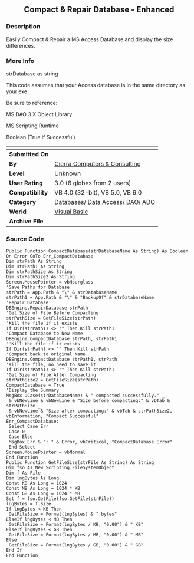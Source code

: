 ﻿<div align="center">

## Compact & Repair Database \- Enhanced


</div>

### Description

Easily Compact & Repair a MS Access Database and display the size differences.
 
### More Info
 
strDatabase as string

This code assumes that your Access database is in the same directory as your exe.

Be sure to reference:

MS DAO 3.X Object Library

MS Scripting Runtime

Boolean (True if Successful)


<span>             |<span>
---                |---
**Submitted On**   |
**By**             |[Cierra Computers & Consulting](https://github.com/Planet-Source-Code/PSCIndex/blob/master/ByAuthor/cierra-computers-consulting.md)
**Level**          |Unknown
**User Rating**    |3.0 (6 globes from 2 users)
**Compatibility**  |VB 4\.0 \(32\-bit\), VB 5\.0, VB 6\.0
**Category**       |[Databases/ Data Access/ DAO/ ADO](https://github.com/Planet-Source-Code/PSCIndex/blob/master/ByCategory/databases-data-access-dao-ado__1-6.md)
**World**          |[Visual Basic](https://github.com/Planet-Source-Code/PSCIndex/blob/master/ByWorld/visual-basic.md)
**Archive File**   |[](https://github.com/Planet-Source-Code/cierra-computers-consulting-compact-repair-database-enhanced__1-3601/archive/master.zip)





### Source Code

```
Public Function CompactDatabase(strDatabaseName As String) As Boolean
On Error GoTo Err_CompactDatabase
Dim strPath As String
Dim strPath1 As String
Dim strPathSize As String
Dim strPathSize2 As String
Screen.MousePointer = vbHourglass
'Save Paths for Database
strPath = App.Path & "\" & strDatabaseName
strPath1 = App.Path & "\" & "BackupOf" & strDatabaseName
'Repair Database
DBEngine.RepairDatabase strPath
'Get Size of File Before Compacting
strPathSize = GetFileSize(strPath)
'Kill the file if it exists
If Dir(strPath1) <> "" Then Kill strPath1
'Compact Database to New Name
DBEngine.CompactDatabase strPath, strPath1
''Kill the file if it exists
If Dir(strPath) <> "" Then Kill strPath
'Compact back to original Name
DBEngine.CompactDatabase strPath1, strPath
'Kill the file, no need to save it
If Dir(strPath1) <> "" Then Kill strPath1
'Get Size of File After Compacting
strPathSize2 = GetFileSize(strPath)
CompactDatabase = True
'Display the Summary
MsgBox UCase(strDatabaseName) & " compacted successfully." _
 & vbNewLine & vbNewLine & "Size before compacting:" & vbTab & strPathSize _
 & vbNewLine & "Size after compacting:" & vbTab & strPathSize2, vbInformation, "Compact Successful"
Err_CompactDatabase:
 Select Case Err
 Case 0
 Case Else
 MsgBox Err & ": " & Error, vbCritical, "CompactDatabase Error"
 End Select
Screen.MousePointer = vbNormal
End Function
Public Function GetFileSize(strFile As String) As String
Dim fso As New Scripting.FileSystemObject
Dim f As File
Dim lngBytes As Long
Const KB As Long = 1024
Const MB As Long = 1024 * KB
Const GB As Long = 1024 * MB
Set f = fso.GetFile(fso.GetFile(strFile))
lngBytes = f.Size
If lngBytes < KB Then
 GetFileSize = Format(lngBytes) & " bytes"
ElseIf lngBytes < MB Then
 GetFileSize = Format(lngBytes / KB, "0.00") & " KB"
ElseIf lngBytes < GB Then
 GetFileSize = Format(lngBytes / MB, "0.00") & " MB"
Else
 GetFileSize = Format(lngBytes / GB, "0.00") & " GB"
End If
End Function
```

